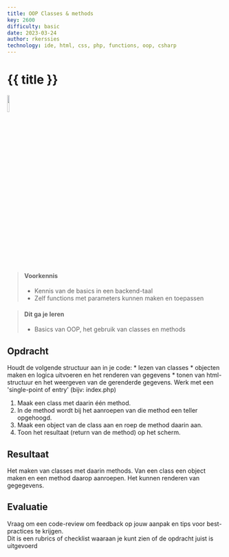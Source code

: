 ```yaml
---
title: OOP Classes & methods
key: 2600
difficulty: basic
date: 2023-03-24
author: rkerssies
technology: ide, html, css, php, functions, oop, csharp
---
```


# {{ title }}

<img src="{{ '/_assets/api/PHP-logo.png' | url }}" style="width:10%;">

> #### Voorkennis
> * Kennis van de basics in een backend-taal
> * Zelf functions met parameters kunnen maken en toepassen  

> #### Dit ga je leren
> * Basics van OOP, het gebruik van classes en methods


## Opdracht
Houdt de volgende structuur aan in je code:
    * lezen van classes
    * objecten maken en logica uitvoeren en het renderen van gegevens
    * tonen van html-structuur en het weergeven van de gerenderde gegevens.
Werk met een 'single-point of entry' (bijv: index.php)

1. Maak een class met daarin één method. <br>
2. In de method wordt bij het aanroepen van die method een teller opgehoogd.<br>
3. Maak een object van de class aan en roep de method daarin aan. 
4. Toon het resultaat (return van de method) op het scherm.

## Resultaat
Het maken van classes met daarin methods. 
Van een class een object maken en een method daarop aanroepen.
Het kunnen renderen van gegegevens.

## Evaluatie
Vraag om een code-review om feedback op jouw aanpak en tips voor best-practices te krijgen.<br>
Dit is een rubrics of checklist waaraan je kunt zien of de opdracht juist is uitgevoerd
